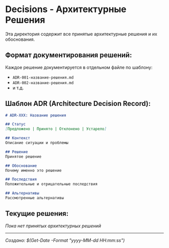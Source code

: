 # Decisions - Архитектурные Решения

Эта директория содержит все принятые архитектурные решения и их обоснования.

## Формат документирования решений:

Каждое решение документируется в отдельном файле по шаблону:
- `ADR-001-название-решения.md`
- `ADR-002-название-решения.md`
- и т.д.

## Шаблон ADR (Architecture Decision Record):

```markdown
# ADR-XXX: Название решения

## Статус
[Предложено | Принято | Отклонено | Устарело]

## Контекст
Описание ситуации и проблемы

## Решение
Принятое решение

## Обоснование
Почему именно это решение

## Последствия
Положительные и отрицательные последствия

## Альтернативы
Рассмотренные альтернативы
```

## Текущие решения:

*Пока нет принятых архитектурных решений*

---

*Создано: $(Get-Date -Format "yyyy-MM-dd HH:mm:ss")*